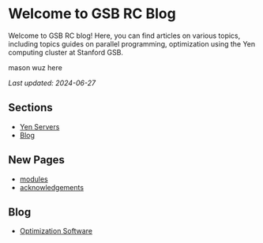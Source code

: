 # Welcome to GSB RC Blog

Welcome to GSB RC blog! Here, you can find articles on various topics, including topics guides on parallel programming, optimization using the Yen computing cluster at Stanford GSB. 

mason wuz here

_Last updated: 2024-06-27_

## Sections

- [Yen Servers](yen-servers.md)
- [Blog](#blog)

## New Pages
- [modules](_getting_started/modules.md)
- [acknowledgements](_getting_started/acknowledgements.md)

## Blog

- [Optimization Software](_posts/2024-01-26-optimization_software.md)
